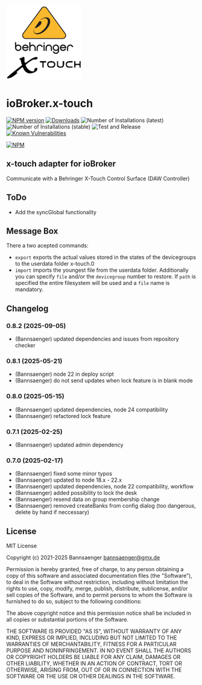 ![Logo](admin/x-touch.png)
# ioBroker.x-touch

[![NPM version](http://img.shields.io/npm/v/iobroker.x-touch.svg)](https://www.npmjs.com/package/iobroker.x-touch)
[![Downloads](https://img.shields.io/npm/dm/iobroker.x-touch.svg)](https://www.npmjs.com/package/iobroker.x-touch)
![Number of Installations (latest)](http://iobroker.live/badges/x-touch-installed.svg)
![Number of Installations (stable)](http://iobroker.live/badges/x-touch-stable.svg)
![Test and Release](https://github.com/bannsaenger/iobroker.x-touch/workflows/Test%20and%20Release/badge.svg)
[![Known Vulnerabilities](https://snyk.io/test/github/Bannsaenger/ioBroker.x-touch/badge.svg)](https://snyk.io/test/github/Bannsaenger/ioBroker.x-touch)

[![NPM](https://nodei.co/npm/iobroker.x-touch.png?downloads=true)](https://nodei.co/npm/iobroker.x-touch/)

## x-touch adapter for ioBroker

Communicate with a Behringer X-Touch Control Surface (DAW Controller)

## ToDo
- Add the syncGlobal functionality

## Message Box
There a two acepted commands:
* `export` exports the actual values stored in the states of the devicegroups to the userdata folder x-touch.0
* `import` imports the youngest file from the userdata folder. Additionally you can specify `file` and/or the `devicegroup` number to restore. If `path` is specified the entire filesystem will be used and a `file` name is mandatory.  

## Changelog

<!--
    Placeholder for the next version (at the beginning of the line):
    ### **WORK IN PROGRESS**
-->
### 0.8.2 (2025-09-05)
* (Bannsaenger) updated dependencies and issues from repository checker

### 0.8.1 (2025-05-21)
* (Bannsaenger) node 22 in deploy script
* (Bannsaenger) do not send updates when lock feature is in blank mode

### 0.8.0 (2025-05-15)
* (Bannsaenger) updated dependencies, node 24 compatibility
* (Bannsaenger) refactored lock feature

### 0.7.1 (2025-02-25)
* (Bannsaenger) updated admin dependency

### 0.7.0 (2025-02-17)
* (Bannsaenger) fixed some minor typos
* (Bannsaenger) updated to node 18.x - 22.x
* (Bannsaenger) updated dependencies, node 22 compatibility, workflow
* (Bannsaenger) added possibility to lock the desk
* (Bannsaenger) resend data on group membership change
* (Bannsaenger) removed createBanks from config dialog (too dangerous, delete by hand if neccessary)

## License
MIT License

Copyright (c) 2021-2025 Bannsaenger <bannsaenger@gmx.de>

Permission is hereby granted, free of charge, to any person obtaining a copy
of this software and associated documentation files (the "Software"), to deal
in the Software without restriction, including without limitation the rights
to use, copy, modify, merge, publish, distribute, sublicense, and/or sell
copies of the Software, and to permit persons to whom the Software is
furnished to do so, subject to the following conditions:

The above copyright notice and this permission notice shall be included in all
copies or substantial portions of the Software.

THE SOFTWARE IS PROVIDED "AS IS", WITHOUT WARRANTY OF ANY KIND, EXPRESS OR
IMPLIED, INCLUDING BUT NOT LIMITED TO THE WARRANTIES OF MERCHANTABILITY,
FITNESS FOR A PARTICULAR PURPOSE AND NONINFRINGEMENT. IN NO EVENT SHALL THE
AUTHORS OR COPYRIGHT HOLDERS BE LIABLE FOR ANY CLAIM, DAMAGES OR OTHER
LIABILITY, WHETHER IN AN ACTION OF CONTRACT, TORT OR OTHERWISE, ARISING FROM,
OUT OF OR IN CONNECTION WITH THE SOFTWARE OR THE USE OR OTHER DEALINGS IN THE
SOFTWARE.